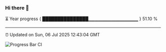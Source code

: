 ### Hi there 👋

⏳ Year progress { ███████████████▁▁▁▁▁▁▁▁▁▁▁▁▁▁▁ } 51.10 %

---

⏰ Updated on Sun, 06 Jul 2025 12:43:04 GMT

![Progress Bar CI](https://github.com/liununu/liununu/workflows/Progress%20Bar%20CI/badge.svg)
